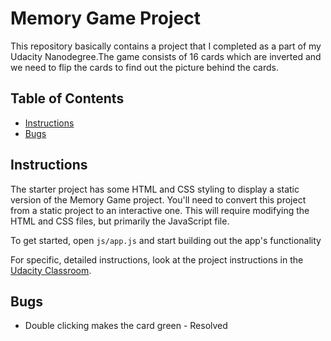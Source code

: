 # Memory Game Project
This repository basically contains a project that I completed as a part of my Udacity Nanodegree.The game consists of 16 cards which are inverted and we need to flip the cards to find out the picture behind the cards.
## Table of Contents

* [Instructions](#instructions)
* [Bugs](#bugs)

## Instructions

The starter project has some HTML and CSS styling to display a static version of the Memory Game project. You'll need to convert this project from a static project to an interactive one. This will require modifying the HTML and CSS files, but primarily the JavaScript file.

To get started, open `js/app.js` and start building out the app's functionality

For specific, detailed instructions, look at the project instructions in the [Udacity Classroom](https://classroom.udacity.com/me).

## Bugs
* Double clicking makes the card green - Resolved
